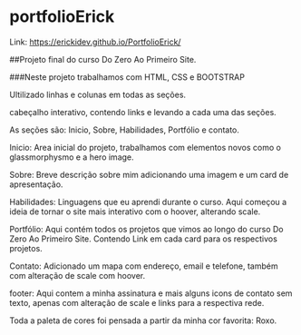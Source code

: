 # portfolioErick
Link: <https://erickidev.github.io/PortfolioErick/>

##Projeto final do curso Do Zero Ao Primeiro Site.

###Neste projeto trabalhamos com HTML, CSS e BOOTSTRAP

Ultilizado linhas e colunas em todas as seções.

cabeçalho interativo, contendo links e levando a cada uma das seções.

As seções são: Inicio, Sobre, Habilidades, Portfólio e contato.

Inicio: Area inicial do projeto, trabalhamos com elementos novos como o glassmorphysmo e a hero image.

Sobre: Breve descrição sobre mim adicionando uma imagem e um card de apresentação.

Habilidades: Linguagens que eu aprendi durante o curso. Aqui começou a ideia de tornar o site mais interativo com o hoover, alterando scale.

Portfólio: Aqui contém todos os projetos que vimos ao longo do curso Do Zero Ao Primeiro Site. Contendo Link em cada card para os respectivos projetos.

Contato: Adicionado um mapa com endereço, email e telefone, também com alteração de scale com hoover.

footer: Aqui contem a minha assinatura e mais alguns icons de contato sem texto, apenas com alteração de scale e links para a respectiva rede.

Toda a paleta de cores foi pensada a partir da minha cor favorita: Roxo.



